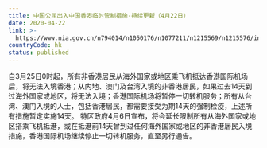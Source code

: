 ```yaml
---
title: 中国公民出入中国香港临时管制措施-持续更新（4月22日）
date: 2020-04-22
link: >-
  https://www.nia.gov.cn/n794014/n1050176/n1077211/n1215569/n1215576/index.html
countryCode: hk
status: published
---
```

自3月25日0时起，所有非香港居民从海外国家或地区乘飞机抵达香港国际机场后，将无法入境香港；从内地、澳门及台湾入境的非香港居民，如果过去14天到过海外国家或地区，将无法入境；香港国际机场将暂停一切转机服务；所有从台湾、澳门入境的人士，包括香港居民，都需要接受为期14天的强制检疫，上述所有措施暂定实施14天。
特区政府4月6日宣布，将会延长限制所有从海外国家或地区搭乘飞机抵港，或在抵港前14天曾到过任何海外国家或地区的非香港居民入境措施，香港国际机场继续停止一切转机服务，直至另行通告。